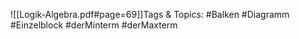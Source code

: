 
![[Logik-Algebra.pdf#page=69]]Tags & Topics:
   #Balken
   #Diagramm
   #Einzelblock
   #derMinterm
   #derMaxterm